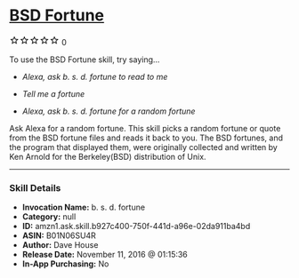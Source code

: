# [BSD Fortune](http://alexa.amazon.com/#skills/amzn1.ask.skill.b927c400-750f-441d-a96e-02da911ba4bd)
![0 stars](../../images/ic_star_border_black_18dp_1x.png)![0 stars](../../images/ic_star_border_black_18dp_1x.png)![0 stars](../../images/ic_star_border_black_18dp_1x.png)![0 stars](../../images/ic_star_border_black_18dp_1x.png)![0 stars](../../images/ic_star_border_black_18dp_1x.png) 0

To use the BSD Fortune skill, try saying...

* *Alexa, ask b. s. d. fortune to read to me*

* *Tell me a fortune*

* *Alexa, ask b. s. d. fortune for a random fortune*

Ask Alexa for a random fortune. This skill picks a random fortune or quote from the BSD fortune files and reads it back to you. The BSD fortunes, and the program that displayed them, were originally collected and written by Ken Arnold for the Berkeley(BSD) distribution of Unix.

***

### Skill Details

* **Invocation Name:** b. s. d. fortune
* **Category:** null
* **ID:** amzn1.ask.skill.b927c400-750f-441d-a96e-02da911ba4bd
* **ASIN:** B01N06SU4R
* **Author:** Dave House
* **Release Date:** November 11, 2016 @ 01:15:36
* **In-App Purchasing:** No

